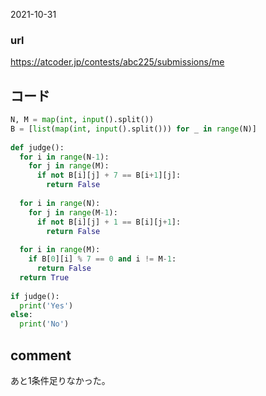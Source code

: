 2021-10-31

### url
https://atcoder.jp/contests/abc225/submissions/me

## コード

```python
N, M = map(int, input().split())
B = [list(map(int, input().split())) for _ in range(N)]
 
def judge():
  for i in range(N-1):
    for j in range(M):
      if not B[i][j] + 7 == B[i+1][j]:
        return False
 
  for i in range(N):
    for j in range(M-1):
      if not B[i][j] + 1 == B[i][j+1]:
        return False
 
  for i in range(M):
    if B[0][i] % 7 == 0 and i != M-1:
      return False
  return True
 
if judge():
  print('Yes')
else:
  print('No')
```
  

## comment
あと1条件足りなかった。
